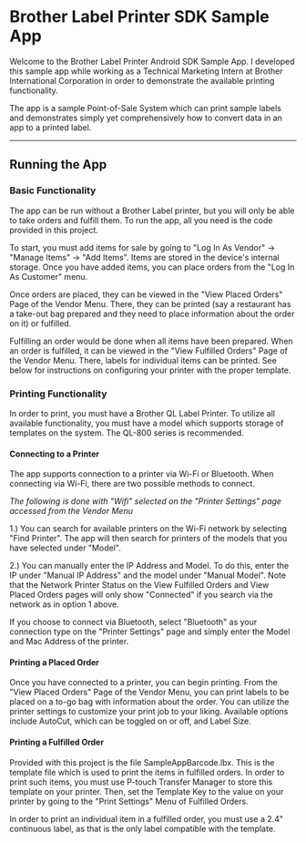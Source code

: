 # Brother Label Printer SDK Sample App
Welcome to the Brother Label Printer Android SDK Sample App.
I developed this sample app while working as a Technical Marketing Intern at Brother International
Corporation in order to demonstrate the available printing functionality.

The app is a sample Point-of-Sale System which can print sample labels and demonstrates simply yet comprehensively how to convert data in an app to a printed label.

---
## Running the App

### Basic Functionality

The app can be run without a Brother Label printer, but you will only be able to take orders and fulfill them.
To run the app, all you need is the code provided in this project.

To start, you must add items for sale by going to "Log In As Vendor" -> "Manage Items" -> "Add Items".
Items are stored in the device's internal storage.
Once you have added items, you can place orders from the "Log In As Customer" menu.

Once orders are placed, they can be viewed in the "View Placed Orders" Page of the Vendor Menu.
There, they can be printed (say a restaurant has a take-out bag prepared and they need to place
information about the order on it) or fulfilled.

Fulfilling an order would be done when all items have been prepared. When an order is fulfilled,
it can be viewed in the "View Fulfilled Orders" Page of the Vendor Menu. There, labels for individual
items can be printed. See below for instructions on configuring your printer with the proper template.

### Printing Functionality

In order to print, you must have a Brother QL Label Printer. To utilize all available functionality,
you must have a model which supports storage of templates on the system. The QL-800 series is recommended.

#### Connecting to a Printer

The app supports connection to a printer via Wi-Fi or Bluetooth. When connecting via Wi-Fi, there are
two possible methods to connect.

_The following is done with "Wifi" selected on the "Printer Settings" page accessed from the Vendor Menu_

1.) You can search for available printers on the Wi-Fi network by selecting "Find Printer". The app
will then search for printers of the models that you have selected under "Model".

2.) You can manually enter the IP Address and Model. To do this, enter the IP under "Manual IP Address"
and the model under "Manual Model". Note that the Network Printer Status on the View Fulfilled Orders
and View Placed Orders pages will only show "Connected" if you search via the network as in option 1 above.

If you choose to connect via Bluetooth, select "Bluetooth" as your connection type on the "Printer Settings" page and simply enter the Model and Mac Address of the printer.

#### Printing a Placed Order

Once you have connected to a printer, you can begin printing. From the "View Placed Orders" Page of the
Vendor Menu, you can print labels to be placed on a to-go bag with information about the order. You can utilize
the printer settings to customize your print job to your liking. Available options include AutoCut, which
can be toggled on or off, and Label Size.

#### Printing a Fulfilled Order

Provided with this project is the file SampleAppBarcode.lbx. This is the template file which is used to print
the items in fulfilled orders. In order to print such items, you must use P-touch Transfer Manager to
store this template on your printer. Then, set the Template Key to the value on your printer by going to the
"Print Settings" Menu of Fulfilled Orders.

In order to print an individual item in a fulfilled order, you must use a 2.4" continuous label, as
that is the only label compatible with the template.
